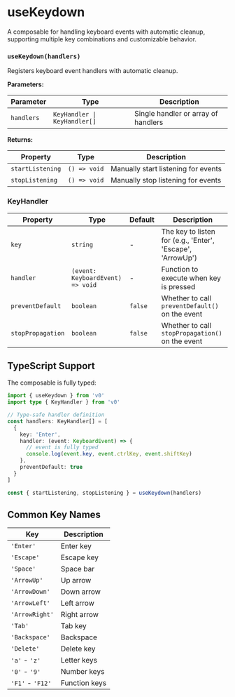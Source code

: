# useKeydown

A composable for handling keyboard events with automatic cleanup, supporting multiple key combinations and customizable behavior.

### `useKeydown(handlers)`

Registers keyboard event handlers with automatic cleanup.

**Parameters:**

| Parameter | Type | Description |
|-----------|------|-------------|
| `handlers` | `KeyHandler \| KeyHandler[]` | Single handler or array of handlers |

**Returns:**

| Property | Type | Description |
|----------|------|-------------|
| `startListening` | `() => void` | Manually start listening for events |
| `stopListening` | `() => void` | Manually stop listening for events |

### KeyHandler

| Property | Type | Default | Description |
|----------|------|---------|-------------|
| `key` | `string` | - | The key to listen for (e.g., 'Enter', 'Escape', 'ArrowUp') |
| `handler` | `(event: KeyboardEvent) => void` | - | Function to execute when key is pressed |
| `preventDefault` | `boolean` | `false` | Whether to call `preventDefault()` on the event |
| `stopPropagation` | `boolean` | `false` | Whether to call `stopPropagation()` on the event |

## TypeScript Support

The composable is fully typed:

```typescript
import { useKeydown } from 'v0'
import type { KeyHandler } from 'v0'

// Type-safe handler definition
const handlers: KeyHandler[] = [
  {
    key: 'Enter',
    handler: (event: KeyboardEvent) => {
      // event is fully typed
      console.log(event.key, event.ctrlKey, event.shiftKey)
    },
    preventDefault: true
  }
]

const { startListening, stopListening } = useKeydown(handlers)
```

## Common Key Names

| Key | Description |
|-----|-------------|
| `'Enter'` | Enter key |
| `'Escape'` | Escape key |
| `'Space'` | Space bar |
| `'ArrowUp'` | Up arrow |
| `'ArrowDown'` | Down arrow |
| `'ArrowLeft'` | Left arrow |
| `'ArrowRight'` | Right arrow |
| `'Tab'` | Tab key |
| `'Backspace'` | Backspace |
| `'Delete'` | Delete key |
| `'a'` - `'z'` | Letter keys |
| `'0'` - `'9'` | Number keys |
| `'F1'` - `'F12'` | Function keys |
